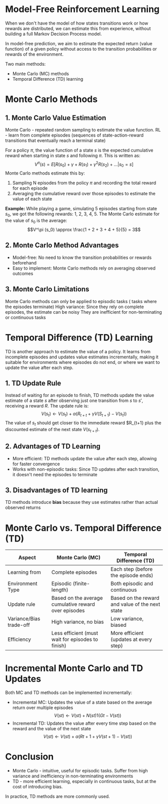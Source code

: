 # Model-Free Reinforcement Learning

When we don't have the model of how states transitions work or how rewards are distributed, we can estimate this from experience, without building a full Markov Decision Process model.

In model-free prediction, we aim to estimate the expected return (value function) of a given policy without access to the transition probabilities or rewards of the environment.

Two main methods:
- Monte Carlo (MC) methods
- Temporal Difference (TD) learning

# Monte Carlo Methods

## 1. Monte Carlo Value Estimation

Monte Carlo - repeated random sampling to estimate the value function.
RL - learn from complete episodes (sequences of state-action-reward transitions that eventually reach a terminal state)

For a policy $\pi$, the value function of a state $s$ is the expected cumulative reward when starting in state $s$ and following $\pi$. This is written as: $$ V^\pi (s) = E [R(s_0) + \gamma +  R(s_1) +\gamma^2 R(s_2) + ... | s_0 = s]$$
Monte Carlo methods estimate this by:
1. Sampling N episodes from the policy $\pi$ and recording the total reward for each episode
2. Averaging the cumulative reward over those episodes to estimate the value of each state

**Example:** While playing a game, simulating 5 episodes starting from state $s_0$, we got the following rewards: 1, 2, 3, 4, 5. The Monte Carlo estimate for the value of $s_0$ is the average: $$V^\pi (s_0) \approx \frac{1 + 2 + 3 + 4 + 5}{5} = 3$$
## 2. Monte Carlo Method Advantages
- Model-free: No need to know the transition probabilities or rewards beforehand
- Easy to implement: Monte Carlo methods rely on averaging observed outcomes
## 3. Monte Carlo Limitations
Monte Carlo methods can only be applied to episodic tasks ( tasks where the episodes terminate)
High variance: Since they rely on complete episodes, the estimate can be noisy
They are inefficient for non-terminating or continuous tasks


# Temporal Difference (TD) Learning

TD is another approach to estimate the value of a policy. It learns from incomplete episodes and updates value estimates incrementally, making it suitable for environments where episodes do not end, or where we want to update the value after each step.
## 1. TD Update Rule
Instead of waiting for an episode to finish, TD methods update the value estimate of a state $s$ after observing just one transition from $s$ to $s'$, receiving a reward $R$. The update rule is: $$V(s_t) \leftarrow V(s_t) + \alpha(R_{t+t} + \gamma V(S_{t+1}) - V(s_t))$$
The value of $s_t$ should get closer tio the immediate reward $R_{t+1} plus the discounted estimate of the next state $V(s_{t+t})$.

## 2. Advantages of TD Learning
- More efficient: TD methods update the value after each step, allowing for faster convergence
- Works with non-episodic tasks: Since TD updates after each transition, it doesn't need the episodes to terminate
## 3. Disadvantages of TD learning
TD methods introduce **bias** because they use estimates rather than actual observed returns

# Monte Carlo vs. Temporal Difference (TD)


| **Aspect**                  | **Monte Carlo (MC)**                                 | **Temporal Difference (TD)**                    |
| --------------------------- | ---------------------------------------------------- | ----------------------------------------------- |
| Learning from           | Complete episodes                                    | Each step (before the episode ends)             |
| Environment Type        | Episodic (finite-length)                             | Both episodic and continuous                    |
| Update rule             | Based on the average cumulative reward over episodes | Based on the reward and value of the next state |
| Variance/Bias trade-off | High variance, no bias                               | Low variance, biased                            |
| Efficiency              | Less efficient (must wait for episodes to finish)    | More efficient (updates at every step)          |

# Incremental Monte Carlo and TD Updates
Both MC and TD methods can be implemented incrementally:
- Incremental MC: Updates the value of a state based on the average return over multiple episodes $$V(st​)←V(st​)+N(st​)1​(Gt​−V(st​))$$
- Incremental TD: Updates the value after every time step based on the reward and the value of the next state $$V(st​)←V(st​)+α(Rt+1​+γV(st+1​)−V(st​))$$


# Conclusion
- Monte Carlo - intuitive, useful for episodic tasks. Suffer from high variance and inefficiency in non-terminating environments
- TD - more efficient learning, especially in continuous tasks, but at the cost of introducing bias.

In practice, TD methods are more commonly used.